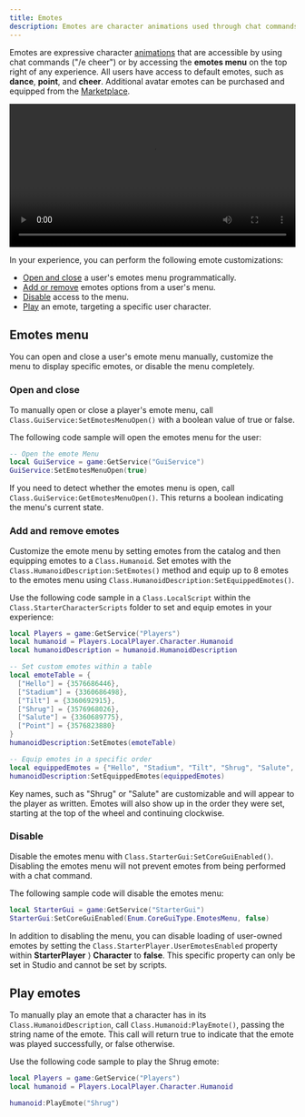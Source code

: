 ```yaml
---
title: Emotes
description: Emotes are character animations used through chat commands, or accessing the emotes menu.
---
```


Emotes are expressive character [animations](../animation/index.md) that are accessible by using chat commands ("/e cheer") or by accessing the **emotes menu** on the top right of any experience. All users have access to default emotes, such as **dance**, **point**, and **cheer**. Additional avatar emotes can be purchased and equipped from the [Marketplace](https://www.roblox.com/catalog).

<video src="../assets/avatar/avatar-emotes/Avatar-Emotes.mp4" controls width="100%"></video>

In your experience, you can perform the following emote customizations:

- [Open and close](#open-and-close) a user's emotes menu programmatically.
- [Add or remove](#add-and-remove-emotes) emotes options from a user's menu.
- [Disable](#disable) access to the menu.
- [Play](#play-emotes) an emote, targeting a specific user character.

## Emotes menu

You can open and close a user's emote menu manually, customize the menu to display specific emotes, or disable the menu completely.

### Open and close

To manually open or close a player's emote menu, call `Class.GuiService:SetEmotesMenuOpen()` with a boolean value of true or false.

The following code sample will open the emotes menu for the user:

```lua
-- Open the emote Menu
local GuiService = game:GetService("GuiService")
GuiService:SetEmotesMenuOpen(true)
```

If you need to detect whether the emotes menu is open, call `Class.GuiService:GetEmotesMenuOpen()`. This returns a boolean indicating the menu's current state.

### Add and remove emotes

Customize the emote menu by setting emotes from the catalog and then equipping emotes to a `Class.Humanoid`. Set emotes with the `Class.HumanoidDescription:SetEmotes()` method and equip up to 8 emotes to the emotes menu using `Class.HumanoidDescription:SetEquippedEmotes()`.

Use the following code sample in a `Class.LocalScript` within the `Class.StarterCharacterScripts` folder to set and equip emotes in your experience:

```lua
local Players = game:GetService("Players")
local humanoid = Players.LocalPlayer.Character.Humanoid
local humanoidDescription = humanoid.HumanoidDescription

-- Set custom emotes within a table
local emoteTable = {
  ["Hello"] = {3576686446},
  ["Stadium"] = {3360686498},
  ["Tilt"] = {3360692915},
  ["Shrug"] = {3576968026},
  ["Salute"] = {3360689775},
  ["Point"] = {3576823880}
}
humanoidDescription:SetEmotes(emoteTable)

-- Equip emotes in a specific order
local equippedEmotes = {"Hello", "Stadium", "Tilt", "Shrug", "Salute", "Point"}
humanoidDescription:SetEquippedEmotes(equippedEmotes)
```

<Alert severity="info">
Key names, such as "Shrug" or "Salute" are customizable and will appear to the player as written. Emotes will also show up in the order they were set, starting at the top of the wheel and continuing clockwise.
</Alert>

### Disable

Disable the emotes menu with `Class.StarterGui:SetCoreGuiEnabled()`. Disabling the emotes menu will not prevent emotes from being performed with a chat command.

The following sample code will disable the emotes menu:

```lua
local StarterGui = game:GetService("StarterGui")
StarterGui:SetCoreGuiEnabled(Enum.CoreGuiType.EmotesMenu, false)
```

In addition to disabling the menu, you can disable loading of user-owned emotes by setting the `Class.StarterPlayer.UserEmotesEnabled` property within **StarterPlayer** ⟩ **Character** to **false**. This specific property can only be set in Studio and cannot be set by scripts.

## Play emotes

To manually play an emote that a character has in its `Class.HumanoidDescription`, call `Class.Humanoid:PlayEmote()`, passing the string name of the emote. This call will return true to indicate that the emote was played successfully, or false otherwise.

Use the following code sample to play the Shrug emote:

```lua
local Players = game:GetService("Players")
local humanoid = Players.LocalPlayer.Character.Humanoid

humanoid:PlayEmote("Shrug")
```
